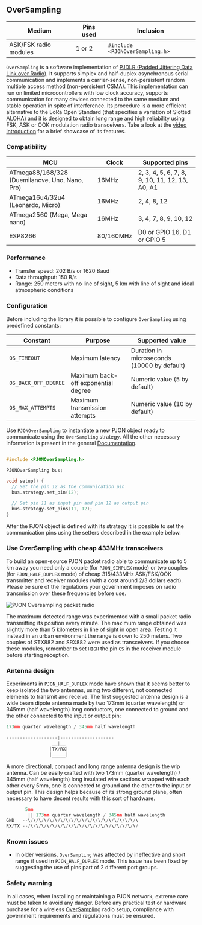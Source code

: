 ## OverSampling
| Medium | Pins used | Inclusion |
|--------|-----------|--------------------|
| ASK/FSK radio modules | 1 or 2    | `#include <PJONOverSampling.h>`|

`OverSampling` is a software implementation of [PJDLR (Padded Jittering Data Link over Radio)](/src/strategies/OverSampling/specification/PJDLR-specification-v3.0.md). It supports simplex and half-duplex asynchronous serial communication and implements a carrier-sense, non-persistent random multiple access method (non-persistent CSMA). This implementation can run on limited microcontrollers with low clock accuracy, supports communication for many devices connected to the same medium and stable operation in spite of interference. Its procedure is a more efficient alternative to the LoRa Open Standard (that specifies a variation of Slotted ALOHA) and it is designed to obtain long range and high reliability using FSK, ASK or OOK modulation radio transceivers. Take a look at the [video introduction](https://www.youtube.com/watch?v=G1ckfsMzPns) for a brief showcase of its features.

### Compatibility
| MCU              | Clock | Supported pins   |
| ---------------- |------ | ---------------- |
| ATmega88/168/328 (Duemilanove, Uno, Nano, Pro) | 16MHz | 2, 3, 4, 5, 6, 7, 8, 9, 10, 11, 12, 13, A0, A1 |
| ATmega16u4/32u4 (Leonardo, Micro) | 16MHz | 2, 4, 8, 12 |
| ATmega2560 (Mega, Mega nano) | 16MHz | 3, 4, 7, 8, 9, 10, 12 |
| ESP8266 | 80/160MHz | D0 or GPIO 16, D1 or GPIO 5 |

### Performance
- Transfer speed: 202 B/s or 1620 Baud
- Data throughput: 150 B/s
- Range: 250 meters with no line of sight, 5 km with line of sight and ideal atmospheric conditions

### Configuration
Before including the library it is possible to configure `OverSampling` using predefined constants:

| Constant                  | Purpose                             | Supported value                             |
| ------------------------- |------------------------------------ | ------------------------------------------- |
| `OS_TIMEOUT`              | Maximum latency                     | Duration in microseconds (10000 by default) |
| `OS_BACK_OFF_DEGREE`      | Maximum back-off exponential degree | Numeric value (5 by default)                |
| `OS_MAX_ATTEMPTS`         | Maximum transmission attempts       | Numeric value (10 by default)               |

Use `PJONOverSampling` to instantiate a new PJON object ready to communicate using the `OverSampling` strategy. All the other necessary information is present in the general [Documentation](/documentation).
```cpp  

#include <PJONOverSampling.h>

PJONOverSampling bus;

void setup() {
  // Set the pin 12 as the communication pin
  bus.strategy.set_pin(12);

  // Set pin 11 as input pin and pin 12 as output pin
  bus.strategy.set_pins(11, 12);
}  
```
After the PJON object is defined with its strategy it is possible to set the communication pins using the setters described in the example below.

### Use OverSampling with cheap 433MHz transceivers
To build an open-source PJON packet radio able to communicate up to 5 km away you need only a couple (for `PJON_SIMPLEX` mode) or two couples (for `PJON_HALF_DUPLEX` mode) of cheap 315/433MHz ASK/FSK/OOK transmitter and receiver modules (with a cost around 2/3 dollars each). Please be sure of the regulations your government imposes on radio transmission over these frequencies before use.

![PJON Oversampling packet radio](http://www.gioblu.com/PJON/PJON-OverSampling-packet-radio-STX882-SRX882.jpg)

The maximum detected range was experimented with a small packet radio transmitting its position every minute. The maximum range obtained was slightly more than 5 kilometers in line of sight in open area. Testing it instead in an urban environment the range is down to 250 meters. Two couples of STX882 and SRX882 were used as transceivers. If you choose these modules, remember to set `HIGH` the pin `CS` in the receiver module before starting reception.

### Antenna design
Experiments in `PJON_HALF_DUPLEX` mode have shown that it seems better to keep isolated the two antennas, using two different, not connected elements to transmit and receive. The first suggested antenna design is a wide beam dipole antenna made by two 173mm (quarter wavelength) or 345mm (half wavelength) long conductors, one connected to ground and the other connected to the input or output pin:
```cpp  
173mm quarter wavelength / 345mm half wavelength

-------------------|--------------------
                 __|__
                |TX/RX|
                |_____|
```
A more directional, compact and long range antenna design is the wip antenna. Can be easily crafted with two 173mm (quarter wavelength) / 345mm (half wavelength) long insulated wire sections wrapped with each other every 5mm, one is connected to ground and the other to the input or output pin. This design helps because of its strong ground plane, often necessary to have decent results with this sort of hardware.
```cpp  
       5mm
        || 173mm quarter wavelength / 345mm half wavelength
GND   --\/\/\/\/\/\/\/\/\/\/\/\/\/\/\/\/\/\/\/\/\
RX/TX --/\/\/\/\/\/\/\/\/\/\/\/\/\/\/\/\/\/\/\/\/
```

### Known issues
- In older versions, `OverSampling` was affected by ineffective and short range if used in `PJON_HALF_DUPLEX` mode. This issue has been fixed by suggesting the use of pins part of 2 different port groups.

### Safety warning
In all cases, when installing or maintaining a PJON network, extreme care must be taken to avoid any danger. Before any practical test or hardware purchase for a wireless [OverSampling](/src/strategies/OverSampling) radio setup, compliance with government requirements and regulations must be ensured.
